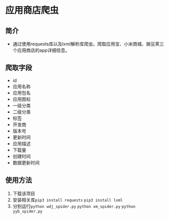 # 应用商店爬虫
## 简介
- 通过使用requests库以及lxml解析库爬虫，爬取应用宝、小米商城、豌豆荚三个应用商店的app详细信息。
## 爬取字段
- id
- 应用名称
- 应用包名
- 应用图标
- 一级分类
- 二级分类
- 标签
- 开发商
- 版本号
- 更新时间
- 应用描述
- 下载量
- 创建时间
- 数据更新时间
## 使用方法
1. 下载该项目
2. 安装相关库`pip3 install requests` `pip3 install lxml`
3. 分别运行`python wdj_spider.py` `python xm_spider.py` `python yyb_spider.py`
